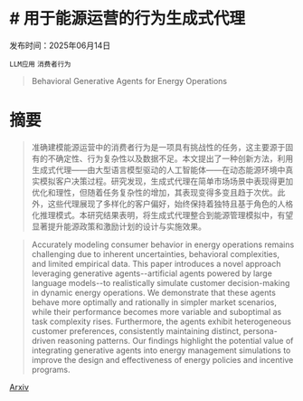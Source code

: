 # # 用于能源运营的行为生成式代理

发布时间：2025年06月14日

`LLM应用` `消费者行为`

> Behavioral Generative Agents for Energy Operations

# 摘要

> 准确建模能源运营中的消费者行为是一项具有挑战性的任务，这主要源于固有的不确定性、行为复杂性以及数据不足。本文提出了一种创新方法，利用生成式代理——由大型语言模型驱动的人工智能体——在动态能源环境中真实模拟客户决策过程。研究发现，生成式代理在简单市场场景中表现得更加优化和理性，但随着任务复杂性的增加，其表现变得多变且趋于次优。此外，这些代理展现了多样化的客户偏好，始终保持着独特且基于角色的人格化推理模式。本研究结果表明，将生成式代理整合到能源管理模拟中，有望显著提升能源政策和激励计划的设计与实施效果。

> Accurately modeling consumer behavior in energy operations remains challenging due to inherent uncertainties, behavioral complexities, and limited empirical data. This paper introduces a novel approach leveraging generative agents--artificial agents powered by large language models--to realistically simulate customer decision-making in dynamic energy operations. We demonstrate that these agents behave more optimally and rationally in simpler market scenarios, while their performance becomes more variable and suboptimal as task complexity rises. Furthermore, the agents exhibit heterogeneous customer preferences, consistently maintaining distinct, persona-driven reasoning patterns. Our findings highlight the potential value of integrating generative agents into energy management simulations to improve the design and effectiveness of energy policies and incentive programs.

[Arxiv](https://arxiv.org/abs/2506.12664)